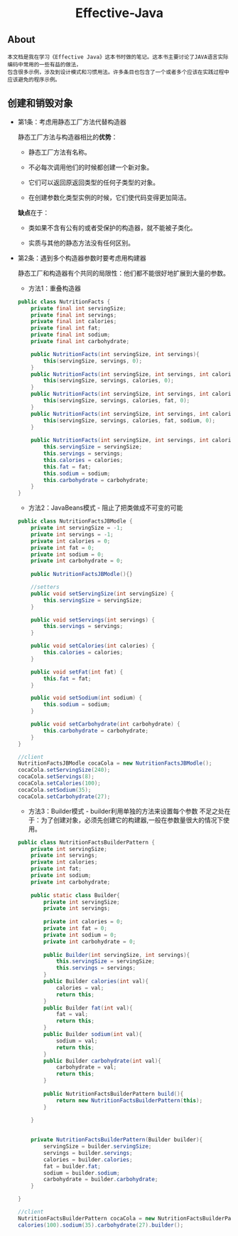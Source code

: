 <div align="center">
    <h1>
    	Effective-Java
	</h1>
</div>

## About	
	
	本文档是我在学习《Effective Java》这本书时做的笔记。这本书主要讨论了JAVA语言实际编码中常用的一些有益的做法，
	包含很多示例，涉及到设计模式和习惯用法。许多条目也包含了一个或者多个应该在实践过程中应该避免的程序示例。

## 创建和销毁对象

- 第1条：考虑用静态工厂方法代替构造器  

	静态工厂方法与构造器相比的**优势**：  

	* 静态工厂方法有名称。

	* 不必每次调用他们的时候都创建一个新对象。

	* 它们可以返回原返回类型的任何子类型的对象。
	
	* 在创建参数化类型实例的时候，它们使代码变得更加简洁。
	
	**缺点**在于：
	
	* 类如果不含有公有的或者受保护的构造器，就不能被子类化。
	
	* 实质与其他的静态方法没有任何区别。
	
- 第2条：遇到多个构造器参数时要考虑用构建器  
	
	静态工厂和构造器有个共同的局限性：他们都不能很好地扩展到大量的参数。  
	
	* 方法1：重叠构造器
	
	```java
	public class NutritionFacts {
		private final int servingSize;
		private final int servings;
		private final int calories;
		private final int fat;
		private final int sodium;
		private final int carbohydrate;

		public NutritionFacts(int servingSize, int servings){
			this(servingSize, servings, 0);
		}
		public NutritionFacts(int servingSize, int servings, int calories) {
			this(servingSize, servings, calories, 0);
		}
		public NutritionFacts(int servingSize, int servings, int calories, int fat) {
			this(servingSize, servings, calories, fat, 0);
		}
		public NutritionFacts(int servingSize, int servings, int calories, int fat, int sodium) {
			this(servingSize, servings, calories, fat, sodium, 0);
		}
		
		public NutritionFacts(int servingSize, int servings, int calories, int fat, int sodium, int carbohydrate) {
			this.servingSize = servingSize;
			this.servings = servings;
			this.calories = calories;
			this.fat = fat;
			this.sodium = sodium;
			this.carbohydrate = carbohydrate;
		}
	}
	```  

	* 方法2：JavaBeans模式 - 阻止了把类做成不可变的可能
	
	```java
	public class NutritionFactsJBModle {
		private int servingSize = -1;
		private int servings = -1;
		private int calories = 0;
		private int fat = 0;
		private int sodium = 0;
		private int carbohydrate = 0;
		
		public NutritionFactsJBModle(){}

		//setters
		public void setServingSize(int servingSize) {
			this.servingSize = servingSize;
		}

		public void setServings(int servings) {
			this.servings = servings;
		}

		public void setCalories(int calories) {
			this.calories = calories;
		}

		public void setFat(int fat) {
			this.fat = fat;
		}

		public void setSodium(int sodium) {
			this.sodium = sodium;
		}

		public void setCarbohydrate(int carbohydrate) {
			this.carbohydrate = carbohydrate;
		}
	}
	
	//client
	NutritionFactsJBModle cocaCola = new NutritionFactsJBModle();
	cocaCola.setServingSize(240);
	cocaCola.setServings(8);
	cocaCola.setCalories(100);
	cocaCola.setSodium(35);
	cocaCola.setCarbohydrate(27);
	```  

	* 方法3：Builder模式 - builder利用单独的方法来设置每个参数
	不足之处在于：为了创建对象，必须先创建它的构建器,一般在参数量很大的情况下使用。
	
	```java
	public class NutritionFactsBuilderPattern {
		private int servingSize;
		private int servings;
		private int calories;
		private int fat;
		private int sodium;
		private int carbohydrate;
		
		public static class Builder{
			private int servingSize;
			private int servings;
			
			private int calories = 0;
			private int fat = 0;
			private int sodium = 0;
			private int carbohydrate = 0;
			
			public Builder(int servingSize, int servings){
				this.servingSize = servingSize;
				this.servings = servings;
			}
			public Builder calories(int val){
				calories = val;
				return this;
			}
			public Builder fat(int val){
				fat = val;
				return this;
			}
			public Builder sodium(int val){
				sodium = val;
				return this;
			}
			public Builder carbohydrate(int val){
				carbohydrate = val;
				return this;
			}
			
			public NutritionFactsBuilderPattern build(){
				return new NutritionFactsBuilderPattern(this);
			}
			
		}

		
		private NutritionFactsBuilderPattern(Builder builder){
			servingSize = builder.servingSize;
			servings = builder.servings;
			calories = builder.calories;
			fat = builder.fat;
			sodium = builder.sodium;
			carbohydrate = builder.carbohydrate;
		}

	}

	//client
	NutritionFactsBuilderPattern cocaCola = new NutritionFactsBuilderPattern.Builder(240,8).
	calories(100).sodium(35).carbohydrate(27).builder();
	```






